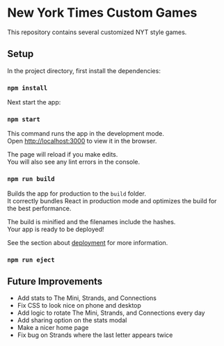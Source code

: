# New York Times Custom Games

This repository contains several customized NYT style games.

## Setup

In the project directory, first install the dependencies:

### `npm install`

Next start the app: 

### `npm start`

This command runs the app in the development mode.\
Open [http://localhost:3000](http://localhost:3000) to view it in the browser.

The page will reload if you make edits.\
You will also see any lint errors in the console.

### `npm run build`

Builds the app for production to the `build` folder.\
It correctly bundles React in production mode and optimizes the build for the best performance.

The build is minified and the filenames include the hashes.\
Your app is ready to be deployed!

See the section about [deployment](https://facebook.github.io/create-react-app/docs/deployment) for more information.

### `npm run eject`

## Future Improvements
- Add stats to The Mini, Strands, and Connections
- Fix CSS to look nice on phone and desktop
- Add logic to rotate The Mini, Strands, and Connections every day
- Add sharing option on the stats modal
- Make a nicer home page
- Fix bug on Strands where the last letter appears twice